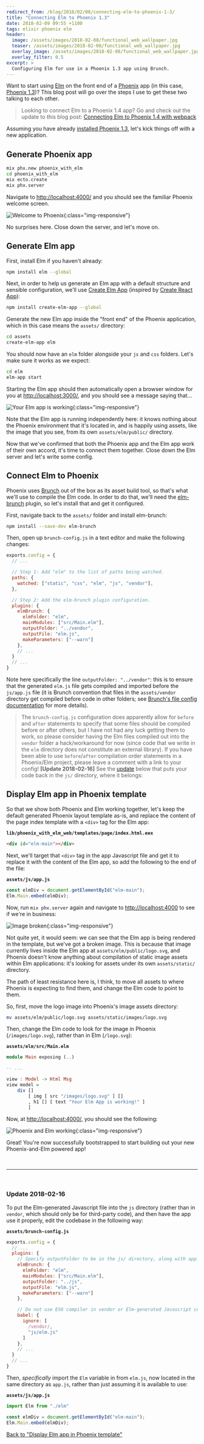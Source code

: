 ```yaml
---
redirect_from: /blog/2018/02/08/connecting-elm-to-phoenix-1-3/
title: "Connecting Elm to Phoenix 1.3"
date: 2018-02-09 09:55 +1100
tags: elixir phoenix elm
header:
  image: /assets/images/2018-02-08/functional_web_wallpaper.jpg
  teaser: /assets/images/2018-02-08/functional_web_wallpaper.jpg
  overlay_image: /assets/images/2018-02-08/functional_web_wallpaper.jpg
  overlay_filter: 0.5
excerpt: >
  Configuring Elm for use in a Phoenix 1.3 app using Brunch.
---
```


Want to start using [Elm][] on the front end of a [Phoenix][] app (in this
case, [Phoenix 1.3][])? This blog post will go over the steps I use to get
these two talking to each other.

> Looking to connect Elm to a Phoenix 1.4 app? Go and check out the update to
this blog post: [Connecting Elm to Phoenix 1.4 with webpack]

Assuming you have already [installed Phoenix 1.3][phoenix-installation], let's
kick things off with a new application.

## Generate Phoenix app

```sh
mix phx.new phoenix_with_elm
cd phoenix_with_elm
mix ecto.create
mix phx.server
```

Navigate to <http://localhost:4000/> and you should see the familiar Phoenix
welcome screen.

![Welcome to Phoenix][]{:class="img-responsive"}

No surprises here. Close down the server, and let's move on.

## Generate Elm app

First, install Elm if you haven't already:

```sh
npm install elm --global
```

Next, in order to help us generate an Elm app with a default structure and
sensible configuration, we'll use [Create Elm App][] (inspired by
[Create React App][]):

```sh
npm install create-elm-app --global
```

Generate the new Elm app inside the "front end" of the Phoenix application,
which in this case means the `assets/` directory:

```sh
cd assets
create-elm-app elm
```

You should now have an `elm` folder alongside your `js` and `css` folders.
Let's make sure it works as we expect:

```sh
cd elm
elm-app start
```

Starting the Elm app should then automatically open a browser window for you at
<http://localhost:3000/>, and you should see a message saying that...

![Your Elm app is working][]{:class="img-responsive"}

Note that the Elm app is running independently here: it knows nothing about the
Phoenix environment that it's located in, and is happily using assets,
like the image that you see, from its own `assets/elm/public/` directory.

Now that we've confirmed that both the Phoenix app and the Elm app work of their
own accord, it's time to connect them together. Close down the Elm server and
let's write some config.

## Connect Elm to Phoenix

Phoenix uses [Brunch][] out of the box as its asset build tool, so that's what
we'll use to compile the Elm code. In order to do that, we'll need
the [elm-brunch][] plugin, so let's install that and get it configured.

First, navigate back to the `assets/` folder and install elm-brunch:

```sh
npm install --save-dev elm-brunch
```

Then, open up `brunch-config.js` in a text editor and make the following
changes:

```js
exports.config = {
  // ...

  // Step 1: Add "elm" to the list of paths being watched.
  paths: {
    watched: ["static", "css", "elm", "js", "vendor"],
  },

  // Step 2: Add the elm-brunch plugin configuration.
  plugins: {
    elmBrunch: {
      elmFolder: "elm",
      mainModules: ["src/Main.elm"],
      outputFolder: "../vendor",
      outputFile: "elm.js",
      makeParameters: ["--warn"]
    },
    // ...
  }
  // ...
}
```

Note here specifically the line `outputFolder: "../vendor"`: this is to ensure
that the generated `elm.js` file gets compiled and imported before the
`js/app.js` file (it is Brunch convention that files in the `assets/vendor`
directory get compiled before code in other folders; see
[Brunch's file config documentation][] for more details).

> The `brunch-config.js` configuration does apparently allow for `before`
and `after` statements to specify that some files should be compiled before or
after others, but I have not had any luck getting them to work, so please
consider having the Elm files compiled out into the `vendor` folder a
hack/workaround for now (since code that we write in the `elm` directory does
not constitute an external library). If you have been able to use
`before`/`after` compilation order statements in a Phoenix/Elm project, please
leave a comment with a link to your config! **[Update 2018-02-16]** See the
[update][] below that puts your code back in the `js/` directory, where it
belongs:

## Display Elm app in Phoenix template

So that we show both Phoenix and Elm working together, let's keep the default
generated Phoenix layout template as-is, and replace the content of the page
index template with a `<div>` tag for the Elm app:

**`lib/phoenix_with_elm_web/templates/page/index.html.eex`**

```html
<div id="elm-main"></div>
```

Next, we'll target that `<div>` tag in the app Javascript file and get it to
replace it with the content of the Elm app, so add the following to the end
of the file:

**`assets/js/app.js`**

```js
const elmDiv = document.getElementById("elm-main");
Elm.Main.embed(elmDiv);
```

Now, run `mix phx.server` again and navigate to <http://localhost:4000> to see
if we're in business:

![Image broken][]{:class="img-responsive"}

Not quite yet, it would seem: we can see that the Elm app is being rendered in
the template, but we've got a broken image. This is because that image currently
lives inside the Elm app at `assets/elm/public/logo.svg`, and Phoenix doesn't
know anything about compilation of static image assets within Elm applications:
it's looking for assets under its own `assets/static/` directory.

The path of least resistance here is, I think, to move all assets to where
Phoenix is expecting to find them, and change the Elm code to point to them.

So, first, move the logo image into Phoenix's image assets directory:

```sh
mv assets/elm/public/logo.svg assets/static/images/logo.svg
```

Then, change the Elm code to look for the image in Phoenix (`/images/logo.svg`),
rather than in Elm (`/logo.svg`):

**`assets/elm/src/Main.elm`**

```haskell
module Main exposing (..)

-- ...

view : Model -> Html Msg
view model =
    div []
        [ img [ src "/images/logo.svg" ] []
        , h1 [] [ text "Your Elm App is working!" ]
        ]
```

Now, at <http://localhost:4000/>, you should see the following:

![Phoenix and Elm working][]{:class="img-responsive"}

Great! You're now successfully bootstrapped to start building out your new
Phoenix-and-Elm powered app!

<br />

----

<br />

### Update 2018-02-16

To put the Elm-generated Javascript file into the `js` directory
(rather than in `vendor`, which should only be for third-party code), and then
have the app use it properly, edit the codebase in the following way:

**``assets/brunch-config.js``**

```js
exports.config = {
  // ...
  plugins: {
    // Specify outputFolder to be in the js/ directory, along with app.js
    elmBrunch: {
      elmFolder: "elm",
      mainModules: ["src/Main.elm"],
      outputFolder: "../js",
      outputFile: "elm.js",
      makeParameters: ["--warn"]
    },

    // Do not use ES6 compiler in vendor or Elm-generated Javascript code.
    babel: {
      ignore: [
        /vendor/,
        "js/elm.js"
      ]
    },
    // ...
  }
  // ...
}
```

Then, _specifically_ import the `Elm` variable in from `elm.js`,
now located in the same directory as `app.js`, rather than just assuming
it is available to use:

**`assets/js/app.js`**

```js
import Elm from "./elm"

const elmDiv = document.getElementById("elm-main");
Elm.Main.embed(elmDiv);
```

[Back to "Display Elm app in Phoenix template"][]

[Back to "Display Elm app in Phoenix template"]: #display-elm-app-in-phoenix-template
[Brunch]: http://brunch.io/
[Brunch's file config documentation]: http://brunch.io/docs/config#-files-
[Connecting Elm to Phoenix 1.4 with webpack]: https://paulfioravanti.com/blog/2018/07/26/connecting-elm-to-phoenix-1-4-with-webpack/
[Create Elm App]: https://github.com/halfzebra/create-elm-app
[Create React App]: https://github.com/facebook/create-react-app
[Elm]: http://elm-lang.org/
[elm-brunch]: https://github.com/madsflensted/elm-brunch
[Image broken]: /assets/images/2018-02-08/phoenix-elm-broken-image.png "Image broken"
[Phoenix]: http://phoenixframework.org/
[Phoenix 1.3]: http://phoenixframework.org/blog/phoenix-1-3-0-released
[Phoenix and Elm working]: /assets/images/2018-02-08/phoenix-elm-working.png "Phoenix and Elm working"
[phoenix-installation]: https://hexdocs.pm/phoenix/installation.html#content
[update]: #update-2018-02-16
[Your Elm app is working]: /assets/images/2018-02-08/elm-app-working.png "Your Elm app is working"
[Welcome to Phoenix]: /assets/images/2018-02-08/welcome-to-phoenix.png "Welcome to Phoenix"
